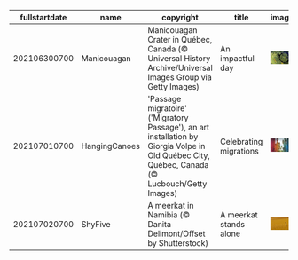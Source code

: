 |fullstartdate|name|copyright|title|image|
|--|--|--|--|--|
202106300700|Manicouagan|Manicouagan Crater in Québec, Canada (© Universal History Archive/Universal Images Group via Getty Images)|An impactful day|![](/en-US/2021/07/202106300700Manicouagan.jpg)|
202107010700|HangingCanoes|'Passage migratoire' ('Migratory Passage'), an art installation by Giorgia Volpe in Old Québec City, Québec, Canada (© Lucbouch/Getty Images)|Celebrating migrations|![](/en-US/2021/07/202107010700HangingCanoes.jpg)|
202107020700|ShyFive|A meerkat in Namibia (© Danita Delimont/Offset by Shutterstock)|A meerkat stands alone|![](/en-US/2021/07/202107020700ShyFive.jpg)|
